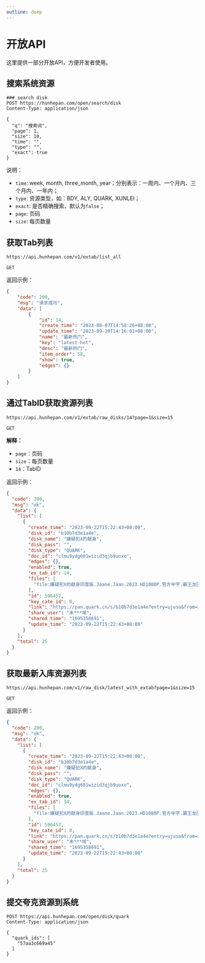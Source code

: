 ```yaml
---
outline: deep
---
```


# 开放API


这里提供一部分开放API，方便开发者使用。


## 搜索系统资源

```http
### search disk
POST https://hunhepan.com/open/search/disk
Content-Type: application/json

{
  "q": "搜索词",
  "page": 1,
  "size": 10,
  "time": "",
  "type": "",
  "exact": true
}
```

说明：

- `time`: week, month, three_month, year；分别表示：一周内、一个月内、三个月内、一年内；
- `type`: 资源类型，如：BDY, ALY, QUARK, XUNLEI；
- `exact`: 是否精确搜索，默认为`false`；
- `page`: 页码
- `size`: 每页数量



## 获取Tab列表



`https://api.hunhepan.com/v1/extab/list_all`

`GET`

返回示例：

```json
{
    "code": 200,
    "msg": "请求成功",
    "data": [
        {
            "id": 14,
            "create_time": "2023-08-07T14:58:26+08:00",
            "update_time": "2023-09-20T14:16:01+08:00",
            "name": "最新热门",
            "key": "latest-hot",
            "desc": "最新热门",
            "item_order": 58,
            "show": true,
            "edges": {}
        }
    ]
}
```

## 通过TabID获取资源列表

`https://api.hunhepan.com/v1/extab/raw_disks/14?page=1&size=15`

`GET`

**解释：**

- `page`：页码
- `size`：每页数量
- `14`：TabID


返回示例：

```json
{
  "code": 200,
  "msg": "ok",
  "data": {
    "list": [
      {
        "create_time": "2023-09-22T15:22:43+08:00",
        "disk_id": "b10b7d3e1a4e",
        "disk_name": "嫌疑犯X的献身",
        "disk_pass": "",
        "disk_type": "QUARK",
        "doc_id": "clmu9ydg601wizid3qjb9uoxo",
        "edges": {},
        "enabled": true,
        "ex_tab_id": 14,
        "files": [
          "file:嫌疑犯X的献身印度版.Jaane.Jaan.2023.HD1080P.官方中字.霸王龙压制组T-Rex.mp4"
        ],
        "id": 596457,
        "key_cate_id": 0,
        "link": "https://pan.quark.cn/s/b10b7d3e1a4e?entry=ujuso&from=index",
        "share_user": "未***域",
        "shared_time": "1695358691",
        "update_time": "2023-09-22T15:22:43+08:00"
      }
    ],
    "total": 25
  }
}
```


## 获取最新入库资源列表

`https://api.hunhepan.com/v1/raw_disk/latest_with_extab?page=1&size=15`


`GET`

返回示例：

```json
{
  "code": 200,
  "msg": "ok",
  "data": {
    "list": [
      {
        "create_time": "2023-09-22T15:22:43+08:00",
        "disk_id": "b10b7d3e1a4e",
        "disk_name": "嫌疑犯X的献身",
        "disk_pass": "",
        "disk_type": "QUARK",
        "doc_id": "clmu9ydg601wizid3qjb9uoxo",
        "edges": {},
        "enabled": true,
        "ex_tab_id": 14,
        "files": [
          "file:嫌疑犯X的献身印度版.Jaane.Jaan.2023.HD1080P.官方中字.霸王龙压制组T-Rex.mp4"
        ],
        "id": 596457,
        "key_cate_id": 0,
        "link": "https://pan.quark.cn/s/b10b7d3e1a4e?entry=ujuso&from=index",
        "share_user": "未***域",
        "shared_time": "1695358691",
        "update_time": "2023-09-22T15:22:43+08:00"
      }
    ],
    "total": 25
  }
}
```


## 提交夸克资源到系统

```http
POST https://api.hunhepan.com/open/disk/quark
Content-Type: application/json

{
  "quark_ids": [
    "57aa3c669a45"
  ]
}
```